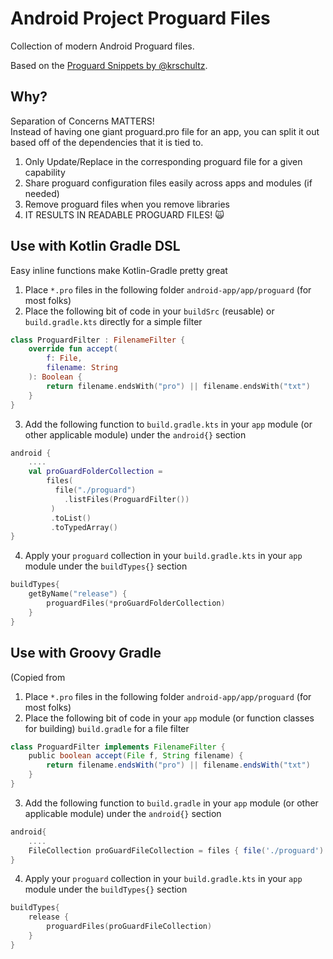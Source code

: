 # Android Project Proguard Files 
Collection of modern Android Proguard files.

Based on the [Proguard Snippets by @krschultz](https://github.com/krschultz/android-proguard-snippets).<br/>

## Why?
Separation of Concerns MATTERS!<br/>
Instead of having one giant proguard.pro file for an app, you can split it out based off of the dependencies that it is tied to.
1. Only Update/Replace in the corresponding proguard file for a given capability
2. Share proguard configuration files easily across apps and modules (if needed)
3. Remove proguard files when you remove libraries
4. IT RESULTS IN READABLE PROGUARD FILES! 🙀

## Use with Kotlin Gradle DSL
Easy inline functions make Kotlin-Gradle pretty great

1. Place `*.pro` files in the following folder `android-app/app/proguard` (for most folks)
2. Place the following bit of code in your `buildSrc` (reusable) or `build.gradle.kts` directly for a simple filter
```kotlin
class ProguardFilter : FilenameFilter {
    override fun accept(
        f: File,
        filename: String
    ): Boolean {
        return filename.endsWith("pro") || filename.endsWith("txt")
    }
}
```
3. Add the following function to `build.gradle.kts` in your `app` module (or other applicable module) under the `android{}` section
```kotlin
android {
    ....
    val proGuardFolderCollection = 
        files(
          file("./proguard")
            .listFiles(ProguardFilter())
         )
         .toList()
         .toTypedArray()
}
```
4. Apply your `proguard` collection in your `build.gradle.kts` in your `app` module under the `buildTypes{}` section
```kotlin
buildTypes{
    getByName("release") {
        proguardFiles(*proGuardFolderCollection)
    }
}
```

## Use with Groovy Gradle
(Copied from 

1. Place `*.pro` files in the following folder `android-app/app/proguard` (for most folks)
2. Place the following bit of code in your `app` module (or function classes for building) `build.gradle` for a file filter
```groovy
class ProguardFilter implements FilenameFilter {
    public boolean accept(File f, String filename) {
        return filename.endsWith("pro") || filename.endsWith("txt") 
    }
}
```
3. Add the following function to `build.gradle` in your `app` module (or other applicable module) under the `android{}` section
```groovy
android{
    ....
    FileCollection proGuardFileCollection = files { file('./proguard').listFiles(ProguardFilter()) }
}
```
4. Apply your `proguard` collection in your `build.gradle.kts` in your `app` module under the `buildTypes{}` section
```kotlin
buildTypes{
    release {
        proguardFiles(proGuardFileCollection)
    }
}
```
